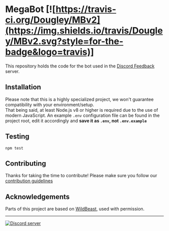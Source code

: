 # MegaBot [![https://travis-ci.org/Dougley/MBv2](https://img.shields.io/travis/Dougley/MBv2.svg?style=for-the-badge&logo=travis)]
This repository holds the code for the bot used in the [Discord Feedback](https://discord.gg/discord-feedback) server.

## Installation
Please note that this is a highly specialized project, we won't guarantee compatibility with your environment/setup.    
That being said, at least Node.js v8 or higher is required due to the use of modern JavaScript. An example `.env` configuration file can be found in the project root, edit it accordingly and **save it as `.env`, not `.env.example`**

## Testing
```
npm test
```

## Contributing
Thanks for taking the time to contribute! Please make sure you follow our [contribution guidelines](https://github.com/Dougley/MBv2/blob/master/.github/CONTRIBUTING.md)

## Acknowledgements
Parts of this project are based on [WildBeast](https://github.com/TheSharks/WildBeast), used with permission.

----
<div>
  <div style="margin-left:auto;margin-right:auto;">
    <a href="https://discord.gg/discord-feedback"><img src="https://discordapp.com/api/guilds/268811439588900865/widget.png?style=banner3" alt="Discord server"></a>
  </div>
</div>
